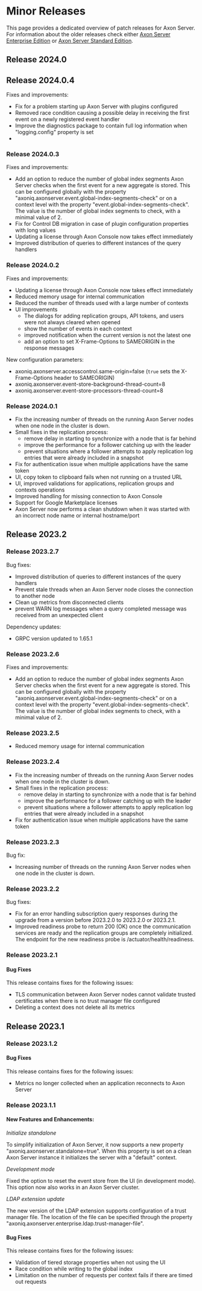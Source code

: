 # Minor Releases

This page provides a dedicated overview of patch releases for Axon Server. For information about the
older releases check either [Axon Server Enterprise Edition](rn-asee-minor-releases.md) or [Axon Server Standard Edition](rn-asse-minor-releases.md).

## Release 2024.0

## Release 2024.0.4

Fixes and improvements:
- Fix for a problem starting up Axon Server with plugins configured
- Removed race condition causing a possible delay in receiving the first event on a newly registered event handler
- Improve the diagnostics package to contain full log information when "logging.config" property is set
- 
### Release 2024.0.3

Fixes and improvements:
- Add an option to reduce the number of global index segments Axon Server checks when the first event for a new
  aggregate is stored. This can be configured globally with the property
  "axoniq.axonserver.event.global-index-segments-check" or on a context level with the property
  "event.global-index-segments-check". The value is the number of global index segments to check, with a
  minimal value of 2.
- Fix for Control DB migration in case of plugin configuration properties with long values
- Updating a license through Axon Console now takes effect immediately
- Improved distribution of queries to different instances of the query handlers

### Release 2024.0.2

Fixes and improvements:
- Updating a license through Axon Console now takes effect immediately
- Reduced memory usage for internal communication
- Reduced the number of threads used with a large number of contexts
- UI improvements
  * The dialogs for adding replication groups, API tokens, and users were not always cleared when opened
  * show the number of events in each context
  * improved notification when the current version is not the latest one
  * add an option to set X-Frame-Options to SAMEORIGIN in the response messages

New configuration parameters:
- axoniq.axonserver.accesscontrol.same-origin=false (`true` sets the X-Frame-Options header to SAMEORIGIN)
- axoniq.axonserver.event-store-background-thread-count=8
- axoniq.axonserver.event-store-processors-thread-count=8


### Release 2024.0.1

- Fix the increasing number of threads on the running Axon Server nodes when one node in the cluster is down.
- Small fixes in the replication process:
  * remove delay in starting to synchronize with a node that is far behind
  * improve the performance for a follower catching up with the leader
  * prevent situations where a follower attempts to apply replication log entries that were already included in a snapshot
- Fix for authentication issue when multiple applications have the same token
- UI, copy token to clipboard fails when not running on a trusted URL
- UI, improved validations for applications, replication groups and contexts operations
- Improved handling for missing connection to Axon Console
- Support for Google Marketplace licenses
- Axon Server now performs a clean shutdown when it was started with an incorrect node name or internal hostname/port

## Release 2023.2

### Release 2023.2.7

Bug fixes:
- Improved distribution of queries to different instances of the query handlers
- Prevent stale threads when an Axon Server node closes the connection to another node
- Clean up metrics from disconnected clients
- prevent WARN log messages when a query completed message was received from an unexpected client

Dependency updates:
- GRPC version updated to 1.65.1

### Release 2023.2.6

Fixes and improvements:
- Add an option to reduce the number of global index segments Axon Server checks when the first event for a new
  aggregate is stored. This can be configured globally with the property
  "axoniq.axonserver.event.global-index-segments-check" or on a context level with the property
  "event.global-index-segments-check". The value is the number of global index segments to check, with a
  minimal value of 2.

### Release 2023.2.5

- Reduced memory usage for internal communication

### Release 2023.2.4

- Fix the increasing number of threads on the running Axon Server nodes when one node in the cluster is down.
- Small fixes in the replication process:
  * remove delay in starting to synchronize with a node that is far behind
  * improve the performance for a follower catching up with the leader
  * prevent situations where a follower attempts to apply replication log entries that were already included in a snapshot
- Fix for authentication issue when multiple applications have the same token

### Release 2023.2.3

Bug fix:

- Increasing number of threads on the running Axon Server nodes when one node in the cluster is down.

### Release 2023.2.2

Bug fixes:

- Fix for an error handling subscription query responses during the upgrade from a version before 2023.2.0 to 2023.2.0 or 2023.2.1.
- Improved readiness probe to return 200 (OK) once the communication services are ready and the replication groups are completely initialized.
  The endpoint for the new readiness probe is /actuator/health/readiness.

### Release 2023.2.1

#### Bug Fixes

This release contains fixes for the following issues:

- TLS communication between Axon Server nodes cannot validate trusted certificates when there is no trust manager file configured
- Deleting a context does not delete all its metrics


## Release 2023.1

### Release 2023.1.2

#### Bug Fixes

This release contains fixes for the following issues:
- Metrics no longer collected when an application reconnects to Axon Server

### Release 2023.1.1

#### New Features and Enhancements:

_Initialize standalone_ 

To simplify initialization of Axon Server, it now supports a new property "axoniq.axonserver.standalone=true". When this property is set on a clean Axon Server instance it initializes the server with a "default" context.

_Development mode_

Fixed the option to reset the event store from the UI (in development mode). This option now also works in an
Axon Server cluster.

_LDAP extension update_

The new version of the LDAP extension supports configuration of a trust manager file. The location of the file
can be specified through the property "axoniq.axonserver.enterprise.ldap.trust-manager-file".

#### Bug Fixes

This release contains fixes for the following issues:
- Validation of tiered storage properties when not using the UI
- Race condition while writing to the global index
- Limitation on the number of requests per context fails if there are timed out requests

